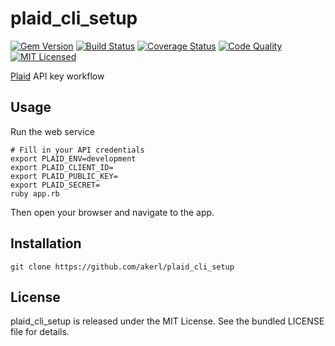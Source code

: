 plaid_cli_setup
=========

[![Gem Version](https://img.shields.io/gem/v/plaid_cli_setup.svg)](https://rubygems.org/gems/plaid_cli_setup)
[![Build Status](https://img.shields.io/circleci/project/akerl/plaid_cli_setup.svg)](https://circleci.com/gh/akerl/plaid_cli_setup)
[![Coverage Status](https://img.shields.io/codecov/c/github/akerl/plaid_cli_setup.svg)](https://codecov.io/github/akerl/plaid_cli_setup)
[![Code Quality](https://img.shields.io/codacy/.svg)](https://www.codacy.com/app/akerl/plaid_cli_setup)
[![MIT Licensed](https://img.shields.io/badge/license-MIT-green.svg)](https://tldrlegal.com/license/mit-license)

[Plaid](https://plaid.com/) API key workflow

## Usage

Run the web service

```
# Fill in your API credentials
export PLAID_ENV=development
export PLAID_CLIENT_ID=
export PLAID_PUBLIC_KEY=
export PLAID_SECRET=
ruby app.rb
```

Then open your browser and navigate to the app.

## Installation

```
git clone https://github.com/akerl/plaid_cli_setup
```

## License

plaid_cli_setup is released under the MIT License. See the bundled LICENSE file for details.

